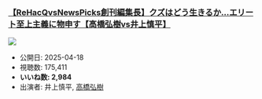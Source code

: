 ### [【ReHacQvsNewsPicks創刊編集長】クズはどう生きるか...エリート至上主義に物申す【高橋弘樹vs井上慎平】](https://www.youtube.com/watch?v=-gH_yMoQVE4)
[![](https://img.youtube.com/vi/-gH_yMoQVE4/sddefault.jpg)](https://www.youtube.com/watch?v=-gH_yMoQVE4)
-   公開日: 2025-04-18
-   視聴数: 175,411
-   **いいね数: 2,984**
-   出演者: 井上慎平, [高橋弘樹](/rehacq_fan/people/高橋弘樹 "wikilink")
